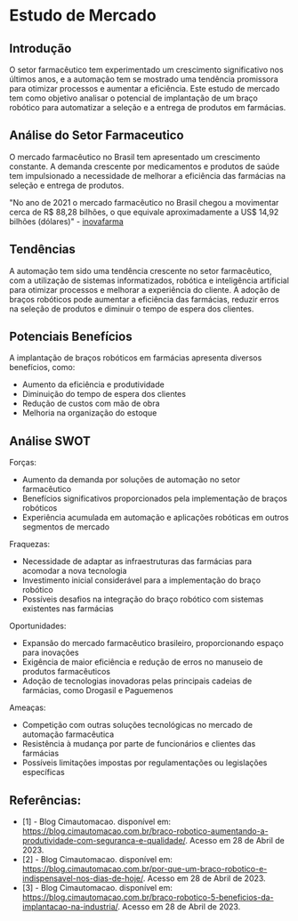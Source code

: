 # Estudo de Mercado

## Introdução

O setor farmacêutico tem experimentado um crescimento significativo nos últimos anos, e a automação tem se mostrado uma tendência promissora para otimizar processos e aumentar a eficiência. Este estudo de mercado tem como objetivo analisar o potencial de implantação de um braço robótico para automatizar a seleção e a entrega de produtos em farmácias.

## Análise do Setor Farmaceutico

O mercado farmacêutico no Brasil tem apresentado um crescimento constante. A demanda crescente por medicamentos e produtos de saúde tem impulsionado a necessidade de melhorar a eficiência das farmácias na seleção e entrega de produtos.

"No ano de 2021 o mercado farmacêutico no Brasil chegou a movimentar cerca de R$ 88,28 bilhões, o que equivale aproximadamente a US$ 14,92 bilhões (dólares)" - [inovafarma](https://www.inovafarma.com.br/blog/mercado-farmaceutico-no-brasil/#:~:text=No%20ano%20de%202021%20o,rela%C3%A7%C3%A3o%20ao%20ano%20de%202020.)

## Tendências

A automação tem sido uma tendência crescente no setor farmacêutico, com a utilização de sistemas informatizados, robótica e inteligência artificial para otimizar processos e melhorar a experiência do cliente. A adoção de braços robóticos pode aumentar a eficiência das farmácias, reduzir erros na seleção de produtos e diminuir o tempo de espera dos clientes.

## Potenciais Benefícios

A implantação de braços robóticos em farmácias apresenta diversos benefícios, como:

- Aumento da eficiência e produtividade
- Diminuição do tempo de espera dos clientes
- Redução de custos com mão de obra
- Melhoria na organização do estoque

## Análise SWOT

Forças:
- Aumento da demanda por soluções de automação no setor farmacêutico
- Benefícios significativos proporcionados pela implementação de braços robóticos
- Experiência acumulada em automação e aplicações robóticas em outros segmentos de mercado

Fraquezas:
- Necessidade de adaptar as infraestruturas das farmácias para acomodar a nova tecnologia
- Investimento inicial considerável para a implementação do braço robótico
- Possíveis desafios na integração do braço robótico com sistemas existentes nas farmácias

Oportunidades:
- Expansão do mercado farmacêutico brasileiro, proporcionando espaço para inovações
- Exigência de maior eficiência e redução de erros no manuseio de produtos farmacêuticos
- Adoção de tecnologias inovadoras pelas principais cadeias de farmácias, como Drogasil e Paguemenos

Ameaças:
- Competição com outras soluções tecnológicas no mercado de automação farmacêutica
- Resistência à mudança por parte de funcionários e clientes das farmácias
- Possíveis limitações impostas por regulamentações ou legislações específicas

## Referências:

- [1] - Blog Cimautomacao. disponível em: <https://blog.cimautomacao.com.br/braco-robotico-aumentando-a-produtividade-com-seguranca-e-qualidade/>. Acesso em 28 de Abril de 2023.
- [2] - Blog Cimautomacao. disponível em: 
<https://blog.cimautomacao.com.br/por-que-um-braco-robotico-e-indispensavel-nos-dias-de-hoje/>. Acesso em 28 de Abril de 2023.
- [3] - Blog Cimautomacao. disponível em: <https://blog.cimautomacao.com.br/braco-robotico-5-beneficios-da-implantacao-na-industria/>. Acesso em 28 de Abril de 2023.


